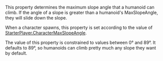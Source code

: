 This property determines the maximum slope angle that a humanoid can
climb. If the angle of a slope is greater than a humanoid's MaxSlopeAngle,
they will slide down the slope.

When a character spawns, this property is set according to the value of
[StarterPlayer.CharacterMaxSlopeAngle](https://create.roblox.com/docs/reference/engine/classes/StarterPlayer#CharacterMaxSlopeAngle).

The value of this property is constrained to values between 0° and 89°. It
defaults to 89°, so humanoids can climb pretty much any slope they want by
default.